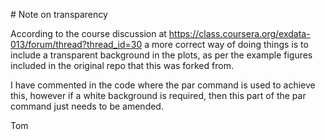 # Note on transparency

According to the course discussion at https://class.coursera.org/exdata-013/forum/thread?thread_id=30 a more correct way of doing things is to include a transparent background in the plots, as per the example figures included in the original repo that this was forked from.

I have commented in the code where the par command is used to achieve this, however if a white background is required, then this part of the par command just needs to be amended.

Tom
